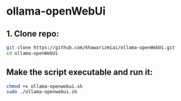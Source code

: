 # ollama-openWebUi


## 1. Clone repo:

```bash
git clone https://github.com/khawarizmiai/ollama-openWebUi.git
cd ollama-openWebUi
```
## Make the script executable and run it:

```bash
chmod +x ollama-openwebui.sh
sudo ./ollama-openwebui.sh
```
